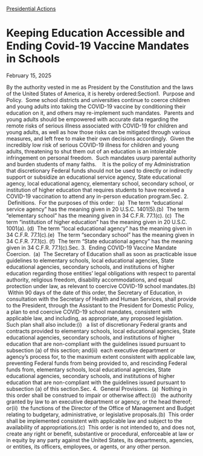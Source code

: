 [Presidential Actions](https://www.whitehouse.gov/presidential-actions/)

# 					Keeping Education Accessible and Ending Covid-19 Vaccine Mandates in Schools				

February 15, 2025

By the authority vested in me as President by the Constitution and the laws of the United States of America, it is hereby ordered:Section1.  Purpose and Policy.  Some school districts and universities continue to coerce children and young adults into taking the COVID-19 vaccine by conditioning their education on it, and others may re-implement such mandates.  Parents and young adults should be empowered with accurate data regarding the remote risks of serious illness associated with COVID-19 for children and young adults, as well as how those risks can be mitigated through various measures, and left free to make their own decisions accordingly.  Given the incredibly low risk of serious COVID-19 illness for children and young adults, threatening to shut them out of an education is an intolerable infringement on personal freedom.  Such mandates usurp parental authority and burden students of many faiths.    It is the policy of my Administration that discretionary Federal funds should not be used to directly or indirectly support or subsidize an educational service agency, State educational agency, local educational agency, elementary school, secondary school, or institution of higher education that requires students to have received a COVID-19 vaccination to attend any in-person education program.Sec. 2.  Definitions.  For the purposes of this order:  (a)  The term “educational service agency” has the meaning given in 20 U.S.C. 1401(5).(b)  The term “elementary school” has the meaning given in 34 C.F.R. 77.1(c). (c)  The term “institution of higher education” has the meaning given in 20 U.S.C. 1001(a). (d)  The term “local educational agency” has the meaning given in 34 C.F.R. 77.1(c).(e)  The term “secondary school” has the meaning given in 34 C.F.R. 77.1(c). (f)  The term “State educational agency” has the meaning given in 34 C.F.R. 77.1(c).Sec. 3.  Ending COVID-19 Vaccine Mandate Coercion.  (a)  The Secretary of Education shall as soon as practicable issue guidelines to elementary schools, local educational agencies, State educational agencies, secondary schools, and institutions of higher education regarding those entities’ legal obligations with respect to parental authority, religious freedom, disability accommodations, and equal protection under law, as relevant to coercive COVID-19 school mandates.(b)  Within 90 days of the date of this order, the Secretary of Education, in consultation with the Secretary of Health and Human Services, shall provide to the President, through the Assistant to the President for Domestic Policy, a plan to end coercive COVID-19 school mandates, consistent with applicable law, and including, as appropriate, any proposed legislation.  Such plan shall also include:(i)   a list of discretionary Federal grants and contracts provided to elementary schools, local educational agencies, State educational agencies, secondary schools, and institutions of higher education that are non-compliant with the guidelines issued pursuant to subsection (a) of this section; and(ii)  each executive department or agency’s process for, to the maximum extent consistent with applicable law, preventing Federal funds from being provided to, and rescinding Federal funds from, elementary schools, local educational agencies, State educational agencies, secondary schools, and institutions of higher education that are non-compliant with the guidelines issued pursuant to subsection (a) of this section.Sec. 4.  General Provisions.  (a)  Nothing in this order shall be construed to impair or otherwise affect:(i)   the authority granted by law to an executive department or agency, or the head thereof; or(ii)  the functions of the Director of the Office of Management and Budget relating to budgetary, administrative, or legislative proposals.(b)  This order shall be implemented consistent with applicable law and subject to the availability of appropriations.(c)  This order is not intended to, and does not, create any right or benefit, substantive or procedural, enforceable at law or in equity by any party against the United States, its departments, agencies, or entities, its officers, employees, or agents, or any other person.
